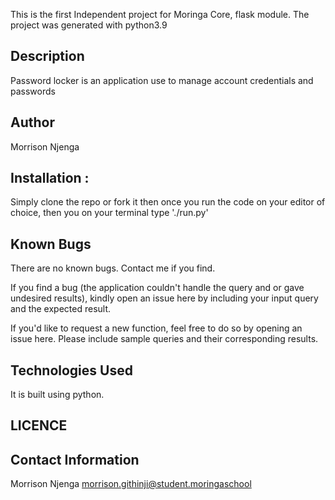 This is the first Independent project for Moringa Core, flask module.
The project was generated with python3.9

## Description
Password locker is an application use to manage account credentials and passwords

## Author
Morrison Njenga

##  Installation : 
Simply clone the repo or fork it then once you run the code on your editor of choice, then you  on your terminal type './run.py'


## Known Bugs
There are no known bugs. Contact me if you find.

If you find a bug (the application couldn't handle the query and or gave undesired results), kindly open an issue here by including your input query and the expected result.

If you'd like to request a new function, feel free to do so by opening an issue here. Please include sample queries and their corresponding results.


## Technologies Used
It is built using python.

## LICENCE

## Contact Information
Morrison Njenga
morrison.githinji@student.moringaschool

